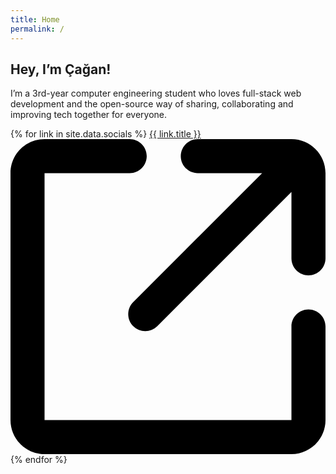 ```yaml
---
title: Home
permalink: /
---
```

<section id="intro">
    <div id="intro-wrapper">
        <div id="general-cat" title="My dear profile picture!"></div>
        <h1>Hey, I’m Çağan!</h1>
        <p>I’m a 3rd-year computer engineering student who loves full-stack web development and the open-source way of sharing, collaborating and improving tech together for everyone.</p>
        <div id="socials">
            {% for link in site.data.socials %}
            <a class="btn" href="{{ link.path}}" target="_blank">{{ link.title }}<svg class="icon" viewBox="0 0 18 18" xmlns="http://www.w3.org/2000/svg"><path d="M1.94595 0C0.871186 0 0 0.871216 0 1.94595V16.0541C0 17.1288 0.871186 18 1.94595 18H16.0541C17.1288 18 18 17.1288 18 16.0541V10.7027C18 10.1654 17.5643 9.72973 17.027 9.72973C16.4897 9.72973 16.0541 10.1654 16.0541 10.7027V16.0541H1.94595V1.94595H6.81081C7.34813 1.94595 7.78378 1.51032 7.78378 0.972973C7.78378 0.435623 7.34813 0 6.81081 0H1.94595Z M18 1.94595V6.81081C18 7.34816 17.5644 7.78378 17.0271 7.78378C16.4897 7.78378 16.0541 7.34816 16.0541 6.81081V3.02032L8.38836 10.6861C8.00829 11.066 7.39234 11.066 7.01228 10.6861C6.63233 10.3061 6.63233 9.69003 7.01228 9.31008L14.3764 1.94595H10.7027C10.1654 1.94595 9.72976 1.51032 9.72976 0.972973C9.72976 0.435623 10.1654 0 10.7027 0H16.0541C17.1288 0 18 0.871216 18 1.94595Z"/></svg></a>
            {% endfor %}
        </div>
    </div>
</section>